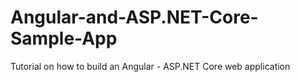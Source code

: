 # Angular-and-ASP.NET-Core-Sample-App
Tutorial on how to build an Angular - ASP.NET Core web application
